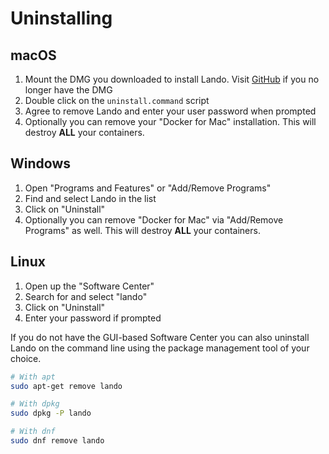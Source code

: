 Uninstalling
============

macOS
-----

1. Mount the DMG you downloaded to install Lando. Visit [GitHub](https://github.com/kalabox/lando/releases) if you no longer have the DMG
2. Double click on the `uninstall.command` script
3. Agree to remove Lando and enter your user password when prompted
4. Optionally you can remove your "Docker for Mac" installation. This will destroy **ALL** your containers.

Windows
-------

1. Open "Programs and Features" or "Add/Remove Programs"
2. Find and select Lando in the list
3. Click on "Uninstall"
4. Optionally you can remove "Docker for Mac" via "Add/Remove Programs" as well. This will destroy **ALL** your containers.

Linux
-----

1. Open up the "Software Center"
2. Search for and select "lando"
3. Click on "Uninstall"
4. Enter your password if prompted

If you do not have the GUI-based Software Center you can also uninstall Lando on the command line using the package management tool of your choice.

```bash
# With apt
sudo apt-get remove lando

# With dpkg
sudo dpkg -P lando

# With dnf
sudo dnf remove lando
```
